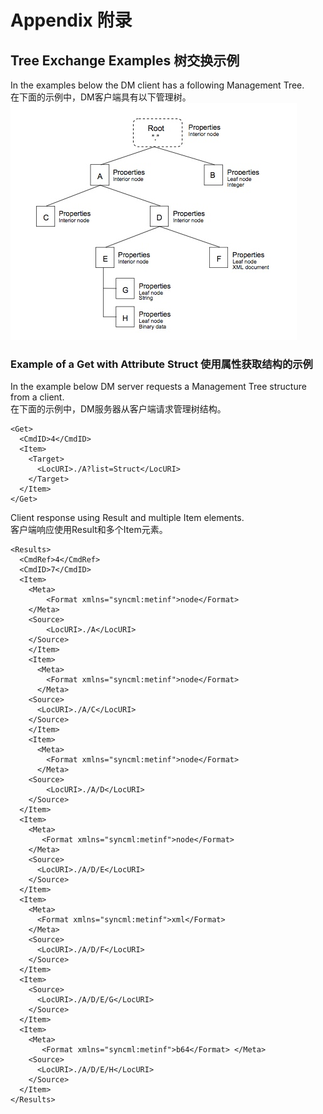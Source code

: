 # Appendix 附录

## Tree Exchange Examples 树交换示例
In the examples below the DM client has a following Management Tree.<br/>
在下面的示例中，DM客户端具有以下管理树。
![](t.app.1.jpeg)
### Example of a Get with Attribute Struct 使用属性获取结构的示例
In the example below DM server requests a Management Tree structure from a client.<br/>
在下面的示例中，DM服务器从客户端请求管理树结构。
```
<Get>
  <CmdID>4</CmdID>
  <Item>
    <Target> 
      <LocURI>./A?list=Struct</LocURI>
    </Target>
  </Item>
</Get>
```
Client response using Result and multiple Item elements.<br/>
客户端响应使用Result和多个Item元素。
```
<Results>
  <CmdRef>4</CmdRef>
  <CmdID>7</CmdID>
  <Item>
    <Meta>
        <Format xmlns="syncml:metinf">node</Format>
    </Meta>
    <Source>
        <LocURI>./A</LocURI>
    </Source>
    </Item>
    <Item>
      <Meta>
        <Format xmlns="syncml:metinf">node</Format>
      </Meta>
    <Source>
      <LocURI>./A/C</LocURI>
    </Source>
    </Item>
    <Item>
      <Meta>
        <Format xmlns="syncml:metinf">node</Format>
      </Meta>
    <Source>
        <LocURI>./A/D</LocURI>
    </Source>
  </Item>
  <Item>
    <Meta>
       <Format xmlns="syncml:metinf">node</Format>
    </Meta>
    <Source>
      <LocURI>./A/D/E</LocURI>
    </Source>
  </Item>
  <Item>
    <Meta>
      <Format xmlns="syncml:metinf">xml</Format>
    </Meta>
    <Source>
      <LocURI>./A/D/F</LocURI>
    </Source>
  </Item>
  <Item>
    <Source>
      <LocURI>./A/D/E/G</LocURI>
    </Source>
  </Item>
  <Item>
    <Meta>
       <Format xmlns="syncml:metinf">b64</Format> </Meta>
    <Source>
      <LocURI>./A/D/E/H</LocURI>
    </Source>
  </Item>
</Results>

```
